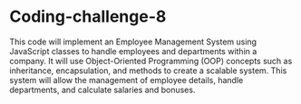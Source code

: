 # Coding-challenge-8
This code will implement an Employee Management System using JavaScript classes to handle employees and departments within a company. It will use Object-Oriented Programming (OOP) concepts such as inheritance, encapsulation, and methods to create a scalable system. This system will allow the management of employee details, handle departments, and calculate salaries and bonuses.
